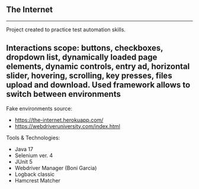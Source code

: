 ## The Internet ##

---

Project created to practice test automation skills. 

Interactions scope: buttons, checkboxes, dropdown list, dynamically loaded page elements, dynamic controls, entry ad, horizontal slider, hovering, scrolling, key presses, files upload and download.
Used framework allows to switch between environments
---

Fake environments source: 
* https://the-internet.herokuapp.com/
* https://webdriveruniversity.com/index.html

Tools & Technologies: 
* Java 17
* Selenium ver. 4
* JUnit 5
* Webdriver Manager (Boni Garcia)
* Logback classic 
* Hamcrest Matcher